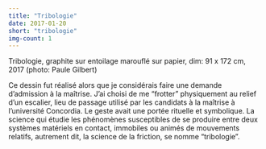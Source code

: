 ```yaml
---
title: "Tribologie"
date: 2017-01-20
short: "tribologie"
img-count: 1
---
```

Tribologie, graphite sur entoilage marouflé sur papier, dim: 91 x 172 cm, 2017 (photo: Paule Gilbert) 

Ce dessin fut réalisé alors que je considérais faire une demande d’admission à la maîtrise. J’ai choisi de me “frotter” physiquement au relief d’un escalier, lieu de passage utilisé par les candidats à la maîtrise à l’université Concordia. Le geste avait une portée rituelle et symbolique. La science qui étudie les phénomènes susceptibles de se produire entre deux systèmes matériels en contact, immobiles ou animés de mouvements relatifs, autrement dit, la science de la friction, se nomme “tribologie”.



 